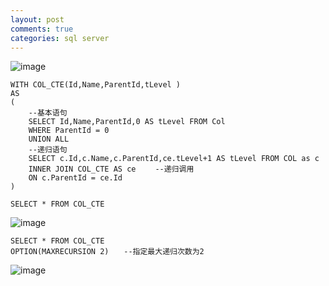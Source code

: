 ```yaml
---
layout: post
comments: true
categories: sql server
---
```


![image](http://images.cnitblog.com/blog/347600/201306/25104716-b63ee4c14f3e45e4a131176bdaed9bbf.jpg)


```
WITH COL_CTE(Id,Name,ParentId,tLevel )
AS
(
    --基本语句
    SELECT Id,Name,ParentId,0 AS tLevel FROM Col
    WHERE ParentId = 0
    UNION ALL
    --递归语句
    SELECT c.Id,c.Name,c.ParentId,ce.tLevel+1 AS tLevel FROM COL as c 
    INNER JOIN COL_CTE AS ce 　　--递归调用
    ON c.ParentId = ce.Id
)

SELECT * FROM COL_CTE
```
![image](http://images.cnitblog.com/blog/347600/201306/25104945-111099a632634c26805bf41ea6416218.jpg)


```
SELECT * FROM COL_CTE
OPTION(MAXRECURSION 2)　　--指定最大递归次数为2
```

![image](http://images.cnitblog.com/blog/347600/201306/25105613-0a6d25e8baab41458e4746d4aaf4cda9.jpg)